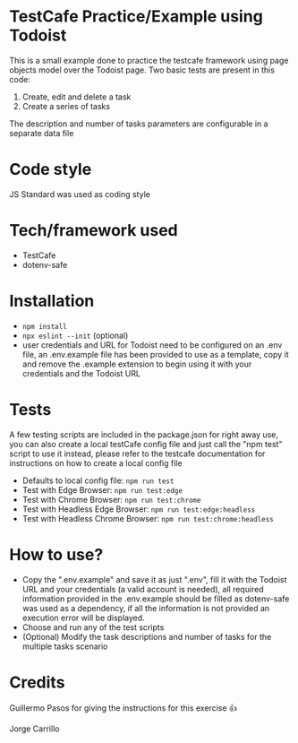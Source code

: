 # TestCafe Practice/Example using Todoist
This is a small example done to practice the testcafe framework using page objects model over the Todoist page. Two basic tests are present in this code:

1. Create, edit and delete a task
2. Create a series of tasks

The description and number of tasks parameters are configurable in a separate data file

# Code style
JS Standard was used as coding style

# Tech/framework used
- TestCafe
- dotenv-safe

# Installation
- `npm install`
- `npx eslint --init` (optional)
- user credentials and URL for Todoist need to be configured on an .env file, an .env.example file has been provided to use as a template, copy it and remove the .example extension to begin using it with your credentials and the Todoist URL

# Tests
A few testing scripts are included in the package.json for right away use, you can also create a local testCafe config file and just call the "npm test" script to use it instead, please refer to the testcafe documentation for instructions on how to create a local config file

- Defaults to local config file: `npm run test`
- Test with Edge Browser: `npm run test:edge`
- Test with Chrome Browser: `npm run test:chrome`
- Test with Headless Edge Browser: `npm run test:edge:headless`
- Test with Headless Chrome Browser: `npm run test:chrome:headless`

# How to use?
- Copy the ".env.example" and save it as just ".env", fill it with the Todoist URL and your credentials (a valid account is needed), all required information provided in the .env.example should be filled as dotenv-safe was used as a dependency, if all the information is not provided an execution error will be displayed.
- Choose and run any of the test scripts
- (Optional) Modify the task descriptions and number of tasks for the multiple tasks scenario

# Credits
Guillermo Pasos for giving the instructions for this exercise :+1:

Jorge Carrillo
